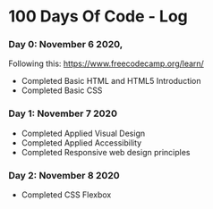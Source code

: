 # 100 Days Of Code - Log

### Day 0: November 6 2020,
Following this: https://www.freecodecamp.org/learn/
  * Completed Basic HTML and HTML5 Introduction
  * Completed Basic CSS

### Day 1: November 7 2020
  * Completed Applied Visual Design
  * Completed Applied Accessibility
  * Completed Responsive web design principles
  
### Day 2: November 8 2020
  * Completed CSS Flexbox
